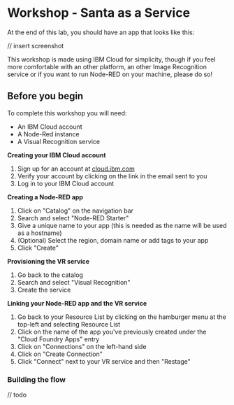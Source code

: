 # Workshop - Santa as a Service

At the end of this lab, you should have an app that looks like this: 

// insert screenshot

This workshop is made using IBM Cloud for simplicity, though if you feel more comfortable with an other platform, an other Image Recognition service or if you want to run Node-RED on your machine, please do so! 

## Before you begin

To complete this workshop you will need:
- An IBM Cloud account
- A Node-Red instance
- A Visual Recognition service

**Creating your IBM Cloud account**

1. Sign up for an account at [cloud.ibm.com](https://cloud.ibm.com/registration)
2. Verify your account by clicking on the link in the email sent to you
3. Log in to your IBM Cloud account

**Creating a Node-RED app** 

1. Click on "Catalog" on the navigation bar
2. Search and select "Node-RED Starter" 
3. Give a unique name to your app (this is needed as the name will be used as a hostname)
4. (Optional) Select the region, domain name or add tags to your app
4. Click "Create"

**Provisioning the VR service**

1. Go back to the catalog
1. Search and select "Visual Recognition" 
2. Create the service

**Linking your Node-RED app and the VR service**

1. Go back to your Resource List by clicking on the hamburger menu at the top-left and selecting Resource List
2. Click on the name of the app you've previously created under the "Cloud Foundry Apps" entry
3. Click on "Connections" on the left-hand side
4. Click on "Create Connection"
5. Click "Connect" next to your VR service and then "Restage"

### Building the flow
// todo
